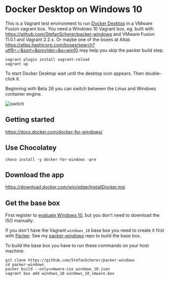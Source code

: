# Docker Desktop on Windows 10

This is a Vagrant test environment to run [Docker Desktop](https://docs.docker.com/docker-for-windows/) in a VMware Fusion vagrant box. You need a Windows 10 Vagrant box, eg. built with https://github.com/StefanScherer/packer-windows and VMware Fusion 11.0.1 and Vagrant 2.2.x. Or maybe one of the boxes at Altas https://atlas.hashicorp.com/boxes/search?utf8=✓&sort=&provider=&q=win10 may help you skip the packer build step.

```
vagrant plugin install vagrant-reload
vagrant up
```

To start Docker Desktop wait until the desktop icon appears. Then double-click it.

Beginning with Beta 26 you can switch between the Linux and Windows container engine.

![switch](images/docker-for-windows-switch.gif)

## Getting started

https://docs.docker.com/docker-for-windows/

## Use Chocolatey

```
choco install -y docker-for-windows -pre
```

## Download the app

https://download.docker.com/win/edge/InstallDocker.msi

## Get the base box

First register to [evaluate Windows 10](https://www.microsoft.com/de-de/evalcenter/evaluate-windows-10-enterprise), but you don't need to download the ISO manually.

If you don't have the Vagrant `windows_10` base box you need to create it first with [Packer](https://packer.io). See my [packer-windows](https://github.com/StefanScherer/packer-windows) repo to build the base box.

To build the base box you have to run these commands on your host machine:

```
git clone https://github.com/StefanScherer/packer-windows
cd packer-windows
packer build --only=vmware-iso windows_10.json
vagrant box add windows_10 windows_10_vmware.box
```
